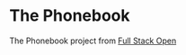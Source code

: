 # The Phonebook
The Phonebook project from [Full Stack Open](https://fullstackopen.com/en/part2/forms)